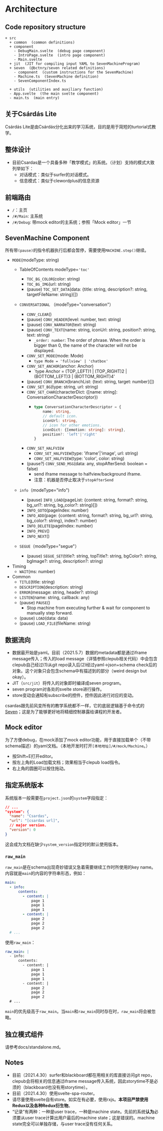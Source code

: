 # Architecture

## Code repository structure

```
+ src
  + common  (common definitions)
  + component
    - DebugMain.svelte  (debug page component)
    - IntroPage.svelte  (intro page component)
    - Main.svelte
  + jit  (JIT for compiling input YAML to SevenMachineProgram)
  + seven  (@bctnry/seven related definitions)
    - component  (custom instructions for the SevenMachine)
    - Machine.ts  (SevenMachine definition)
    - SevenComponentIndex.ts  
    
  + utils  (utilities and auxiliary function)
  - App.svelte  (the main svelte component)
  - main.ts  (main entry)
```

## 关于Csárdás Lite

Csárdás Lite是由Csárdás分化出来的学习系统，目的是用于简短的turtorial式教学。

## 整体设计

+ 目前Csardas是一个具备多种「教学模式」的系统。（计划）支持的模式大致列举如下：
  - 对话模式：类似于surfer的对话模式。
  - 信息模式：类似于clewordplus的信息资源
  
## 前端路由

+ `/`：主页
+ `/#/Main`: 主系统
+ `/#/Debug`: 带mock editor的主系统；参照「Mock editor」一节

## SevenMachine Component

所有带`(pause)`的指令机器执行后都会暂停，需要使用`MACHINE.step()`继续。

+ `MODE`(modeType: string)
  - TableOfContents modeType=`'toc'`
    + `TOC_BG_COLOR`(color: string)
    + `TOC_BG_IMG`(url: string)
    + (pause) `TOC_SET_DATA`(data: {title: string, description?: string, targetFileName: string}[])

  - `CONVERSATIONAL` （modeType="conversation"）
    + `CONV_CLEAR`()
    + (pause) `CONV_HEADER`(level: number, text: string)
    + (pause) `CONV_NARRATOR`(text: string)
    + (pause) `CONV_TEXT`(name: string, iconUrl: string, position?: string, text: string)
      - `_order: number`: The order of phrase. When the order is bigger than 0, the name of the character will not be displayed.
    + `CONV_SET_MODE`(mode: Mode)
      - `type Mode = 'fullview' | 'chatbox'`
    + `CONV_SET_ANCHOR`(anchor: Anchor)
      - `type Anchor = (TOP_LEFT)1 | (TOP_RIGHT)2 | (BOTTOM_LEFT)3 | (BOTTOM_RIGHT)4'
    + (pause) `CONV_BRANCH`(branchList: {text: string, target: number}[])
    + `CONV_SET_BG`(type: string, url: string)
    + `CONV_SET_CHAR`(characterDict: {[name: string]: ConversationCharacterDescriptor})
      - ``` typescript
        type ConversationCharacterDescriptor = {
            name: string,
            // default icon.
            iconUrl: string,
            // icon for other emotions.
            iconDict: {[emotion: string]: string},
            position?: 'left'|'right'
        }
        ```
    + `CONV_SET_HALFVIEW`
      - `CONV_SET_HALFVIEW`(type: 'iframe'|'image', url: string)
      - `CONV_SET_HALFVIEW`(type: 'color', color: string)
    + (pause?) `CONV_SEND_MSG`(data: any, stopAfterSend: boolean = false)
      - send iframe message to halfview/background iframe.
      - 注意：机器是否停止取决于`stopAfterSend`
  - `info`（modeType="info")
    + (pause) `INFO_LOAD`(pageList: {content: string, format?: string, bg_url?: string, bg_color?: string}[])
    + `INFO_GOTO`(pageIndex: number)
    + `INFO_ADD`(page: {content: string, format?: string, bg_url?: string, bg_color?: string}, index?: number)
    <!-- + `INFO_CHANGE`(pageIndex: number, page: {content: string, format?: string, bgurl?: string}) -->
    + `INFO_DELETE`(pageIndex: number)
    + `INFO_PREV`()
    + `INFO_NEXT`()
  - `SEGUE`（modeType="segue"）
    + (pause) `SEGUE_SET`(title?: string, topTitle?: string, bgColor?: string, bgImage?: string, description?: string)
+ Timing
  - `WAIT`(ms: number)
+ Common
  - `TITLE`(title: string)
  - `DESCRIPTION`(description: string)
  - `ERROR`(message: string, header?: string)
  - `LISTEN`(name: string, callback: any)
  - (pause) `PAUSE`()
    + Stop machine from executing further & wait for component to manually step forward.
  - (pause) `LOAD`(data: data)
  - (pause) `LOAD_FILE`(fileName: string)


## 数据流向

+ 数据最开始是yaml。目前（2021.5.7）数据的metadata都是通过iframe message传入；传入的load message（详情参照clepub相关代码）中会包含clepub自己经过(1)从git repo读入后(2)经过yaml->json+schema check后的对象。这个对象只会包含schema中有描述到的部分（weird design but okay）。
+ JIT（`src/jit`）将传入的对象即时编译成seven program。
+ seven program对各处的svelte store进行操作。
+ store变动会通知有subscribe的控件，控件因此进行对应的变动。

csardas跟先前风变所有的教学系统都不一样，它的底层逻辑基于命令式的[Seven](https://sebastian.graphics/projects/seven.html)；这是为了能够更好地将精细控制暴露给课程的开发者。

## Mock editor

为了方便debug，在mock添加了mock editor功能，用于直接加载单个（不带schema描述）的yaml文档。（本地开发时打开`[本地地址]/#/mock/Machine`。）

+ 按Shift+E打开editor。
+ 按左上角的Load加载文档；效果相当于clepub load指令。
+ 右上角的圆圈可以按住拖动。

## 指定系统版本

系统版本一般需要在`project.json`的`system`字段指定：

``` json
// ...
"system": {
  "name": "Csardas",
  "url": "[csardas url]",
  // major version.
  "version": 0
}
```

这会成为文档在缺少`system_version`指定时的默认使用版本。

### `raw_main`

`raw_main`是在schema出现奇妙错误又急着需要继续工作时所使用的key name。内容就是`main`的内容的字符串形态，例如：

``` yaml
main:
  - info:
      contents:
        - content: |
            page 1
            page 1
            page 1
        - content: |
            page 2
            page 2
            page 2
  # ...
```

使用`raw_main`：

``` yaml
raw_main: |
  - info:
      contents:
        - content: |
            page 1
            page 1
            page 1
        - content: |
            page 2
            page 2
            page 2
  # ...
```

`main`的优先级高于`raw_main`。当`main`和`raw_main`同时存在时，`raw_main`将会被忽略。

## 独立模式组件

请参考docs/standalone.md。

## Notes

+ 目前（2021.4.30）surfer和blackboard都在用相关的库直接访问git repo，clepub会将相关的信息通过iframe message传入系统，因此storytime不是必须的（blackboard也没有用storytime）。
+ 目前（2021.4.30）使用svelte-spa-router。
+ 请尽量使用svelte自有store。如实在有必要，使用rxjs。**本项目严禁使用Redux以及各种Redux衍生物**。
+ “记录”有两种：一种是user trace，一种是machine state。先前的系统**认为**必须要从user trace计算出用户最后的machine state；这是错误的。machine state完全可以单独存储，与user trace没有任何关系。
